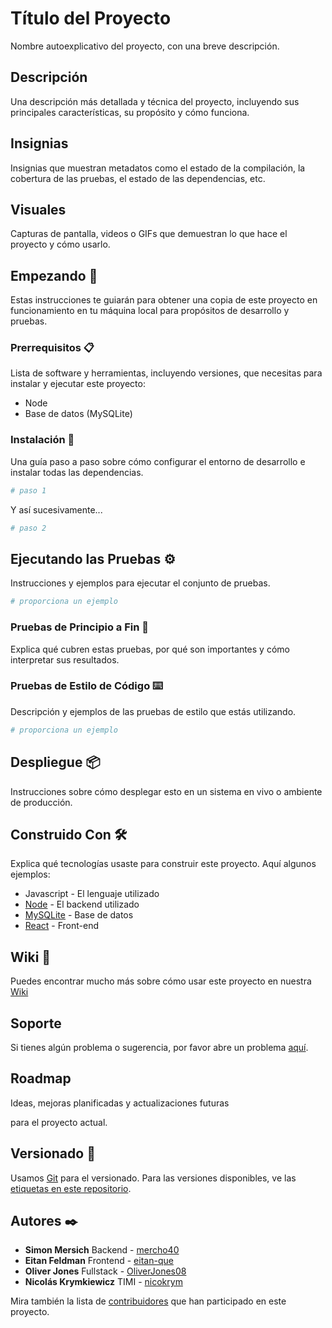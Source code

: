 # Título del Proyecto

Nombre autoexplicativo del proyecto, con una breve descripción.

## Descripción

Una descripción más detallada y técnica del proyecto, incluyendo sus principales características, su propósito y cómo funciona.

## Insignias

Insignias que muestran metadatos como el estado de la compilación, la cobertura de las pruebas, el estado de las dependencias, etc.

## Visuales

Capturas de pantalla, videos o GIFs que demuestran lo que hace el proyecto y cómo usarlo.

## Empezando 🚀

Estas instrucciones te guiarán para obtener una copia de este proyecto en funcionamiento en tu máquina local para propósitos de desarrollo y pruebas.

### Prerrequisitos 📋

Lista de software y herramientas, incluyendo versiones, que necesitas para instalar y ejecutar este proyecto:

- Node
- Base de datos (MySQLite)

### Instalación 🔧

Una guía paso a paso sobre cómo configurar el entorno de desarrollo e instalar todas las dependencias.

```bash
# paso 1
```

Y así sucesivamente...

```bash
# paso 2
```

## Ejecutando las Pruebas ⚙️

Instrucciones y ejemplos para ejecutar el conjunto de pruebas.

```bash
# proporciona un ejemplo
```

### Pruebas de Principio a Fin 🔩

Explica qué cubren estas pruebas, por qué son importantes y cómo interpretar sus resultados.

### Pruebas de Estilo de Código ⌨️

Descripción y ejemplos de las pruebas de estilo que estás utilizando.

```bash
# proporciona un ejemplo
```

## Despliegue 📦

Instrucciones sobre cómo desplegar esto en un sistema en vivo o ambiente de producción.

## Construido Con 🛠️

Explica qué tecnologías usaste para construir este proyecto. Aquí algunos ejemplos:

- Javascript - El lenguaje utilizado
- [Node](https://nodejs.org) - El backend utilizado
- [MySQLite](https://www.sqlite.org/index.html) - Base de datos
- [React](https://react.dev) - Front-end


## Wiki 📖

Puedes encontrar mucho más sobre cómo usar este proyecto en nuestra [Wiki](https://github.com/your/project/wiki)

## Soporte

Si tienes algún problema o sugerencia, por favor abre un problema [aquí](https://github.com/your/project/issues).

## Roadmap

Ideas, mejoras planificadas y actualizaciones futuras

para el proyecto actual.

## Versionado 📌

Usamos [Git](https://git-scm.com) para el versionado. Para las versiones disponibles, ve las [etiquetas en este repositorio](https://github.com/your/project/tags).

## Autores ✒️

- **Simon Mersich** Backend - [mercho40](https://github.com/mercho40)
- **Eitan Feldman** Frontend - [eitan-que](https://github.com/eitan-que)
- **Oliver Jones** Fullstack - [OliverJones08](https://github.com/OliverJones08)
- **Nicolás Krymkiewicz** TIMI - [nicokrym](https://github.com/nicokrym)

Mira también la lista de [contribuidores](https://github.com/your/project/contributors) que han participado en este proyecto.


